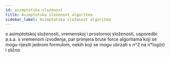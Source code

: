 ```yaml
---
id: asimptotska-slozenost
title: Asimptotska složenost algoritma
sidebar_label: Asimptotska složenost algoritma
---
```


o asimptotskoj složenosti, vremenskoj i prostornoj složenosti, usporedbi a.s.a. s vremenom izvođenja, par primjera brute force algoritama koji se mogu rijesiti jednom formulom, nekih koji se mogu ubrzati s n^2 na n*log(n) i slično


